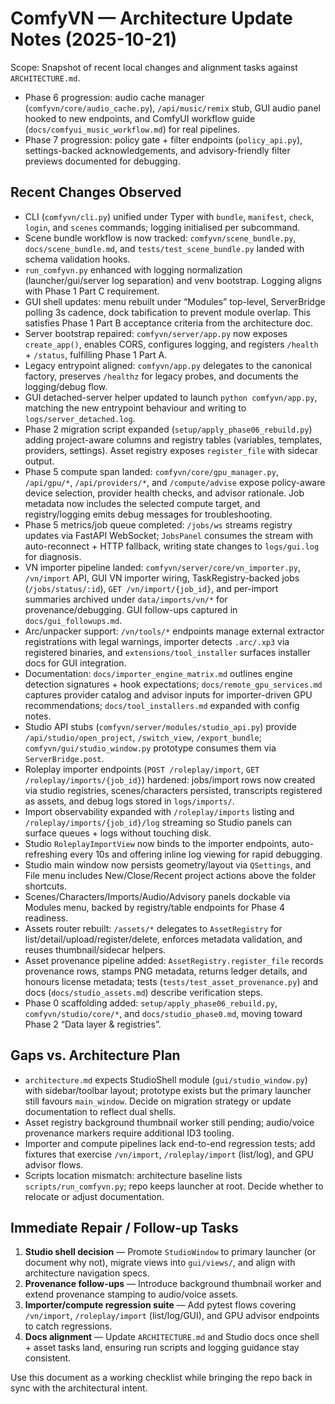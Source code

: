 ComfyVN — Architecture Update Notes (2025-10-21)
================================================

Scope: Snapshot of recent local changes and alignment tasks against `ARCHITECTURE.md`.

- Phase 6 progression: audio cache manager (`comfyvn/core/audio_cache.py`), `/api/music/remix` stub, GUI audio panel hooked to new endpoints, and ComfyUI workflow guide (`docs/comfyui_music_workflow.md`) for real pipelines.
- Phase 7 progression: policy gate + filter endpoints (`policy_api.py`), settings-backed acknowledgements, and advisory-friendly filter previews documented for debugging.

Recent Changes Observed
----------------------
- CLI (`comfyvn/cli.py`) unified under Typer with `bundle`, `manifest`, `check`, `login`, and `scenes` commands; logging initialised per subcommand.
- Scene bundle workflow is now tracked: `comfyvn/scene_bundle.py`, `docs/scene_bundle.md`, and `tests/test_scene_bundle.py` landed with schema validation hooks.
- `run_comfyvn.py` enhanced with logging normalization (launcher/gui/server log separation) and venv bootstrap. Logging aligns with Phase 1 Part C requirement.
- GUI shell updates: menu rebuilt under “Modules” top-level, ServerBridge polling 3s cadence, dock tabification to prevent module overlap. This satisfies Phase 1 Part B acceptance criteria from the architecture doc.
- Server bootstrap repaired: `comfyvn/server/app.py` now exposes `create_app()`, enables CORS, configures logging, and registers `/health` + `/status`, fulfilling Phase 1 Part A.
- Legacy entrypoint aligned: `comfyvn/app.py` delegates to the canonical factory, preserves `/healthz` for legacy probes, and documents the logging/debug flow.
- GUI detached-server helper updated to launch `python comfyvn/app.py`, matching the new entrypoint behaviour and writing to `logs/server_detached.log`.
- Phase 2 migration script expanded (`setup/apply_phase06_rebuild.py`) adding project-aware columns and registry tables (variables, templates, providers, settings). Asset registry exposes `register_file` with sidecar output.
- Phase 5 compute span landed: `comfyvn/core/gpu_manager.py`, `/api/gpu/*`, `/api/providers/*`, and `/compute/advise` expose policy-aware device selection, provider health checks, and advisor rationale. Job metadata now includes the selected compute target, and registry/logging emits debug messages for troubleshooting.
- Phase 5 metrics/job queue completed: `/jobs/ws` streams registry updates via FastAPI WebSocket; `JobsPanel` consumes the stream with auto-reconnect + HTTP fallback, writing state changes to `logs/gui.log` for diagnosis.
- VN importer pipeline landed: `comfyvn/server/core/vn_importer.py`, `/vn/import` API, GUI VN importer wiring, TaskRegistry-backed jobs (`/jobs/status/:id`), `GET /vn/import/{job_id}`, and per-import summaries archived under `data/imports/vn/*` for provenance/debugging. GUI follow-ups captured in `docs/gui_followups.md`.
- Arc/unpacker support: `/vn/tools/*` endpoints manage external extractor registrations with legal warnings, importer detects `.arc/.xp3` via registered binaries, and `extensions/tool_installer` surfaces installer docs for GUI integration.
- Documentation: `docs/importer_engine_matrix.md` outlines engine detection signatures + hook expectations; `docs/remote_gpu_services.md` captures provider catalog and advisor inputs for importer-driven GPU recommendations; `docs/tool_installers.md` expanded with config notes.
- Studio API stubs (`comfyvn/server/modules/studio_api.py`) provide `/api/studio/open_project`, `/switch_view`, `/export_bundle`; `comfyvn/gui/studio_window.py` prototype consumes them via `ServerBridge.post`.
- Roleplay importer endpoints (`POST /roleplay/import`, `GET /roleplay/imports/{job_id}`) hardened: jobs/import rows now created via studio registries, scenes/characters persisted, transcripts registered as assets, and debug logs stored in `logs/imports/`.
- Import observability expanded with `/roleplay/imports` listing and `/roleplay/imports/{job_id}/log` streaming so Studio panels can surface queues + logs without touching disk.
- Studio `RoleplayImportView` now binds to the importer endpoints, auto-refreshing every 10s and offering inline log viewing for rapid debugging.
- Studio main window now persists geometry/layout via `QSettings`, and File menu includes New/Close/Recent project actions above the folder shortcuts.
- Scenes/Characters/Imports/Audio/Advisory panels dockable via Modules menu, backed by registry/table endpoints for Phase 4 readiness.
- Assets router rebuilt: `/assets/*` delegates to `AssetRegistry` for list/detail/upload/register/delete, enforces metadata validation, and reuses thumbnail/sidecar helpers.
- Asset provenance pipeline added: `AssetRegistry.register_file` records provenance rows, stamps PNG metadata, returns ledger details, and honours license metadata; tests (`tests/test_asset_provenance.py`) and docs (`docs/studio_assets.md`) describe verification steps.
- Phase 0 scaffolding added: `setup/apply_phase06_rebuild.py`, `comfyvn/studio/core/*`, and `docs/studio_phase0.md`, moving toward Phase 2 “Data layer & registries”.

Gaps vs. Architecture Plan
--------------------------
- `architecture.md` expects StudioShell module (`gui/studio_window.py`) with sidebar/toolbar layout; prototype exists but the primary launcher still favours `main_window`. Decide on migration strategy or update documentation to reflect dual shells.
- Asset registry background thumbnail worker still pending; audio/voice provenance markers require additional ID3 tooling.
- Importer and compute pipelines lack end-to-end regression tests; add fixtures that exercise `/vn/import`, `/roleplay/import` (list/log), and GPU advisor flows.
- Scripts location mismatch: architecture baseline lists `scripts/run_comfyvn.py`; repo keeps launcher at root. Decide whether to relocate or adjust documentation.

Immediate Repair / Follow-up Tasks
----------------------------------
1. **Studio shell decision** — Promote `StudioWindow` to primary launcher (or document why not), migrate views into `gui/views/`, and align with architecture navigation specs.
2. **Provenance follow-ups** — Introduce background thumbnail worker and extend provenance stamping to audio/voice assets.
3. **Importer/compute regression suite** — Add pytest flows covering `/vn/import`, `/roleplay/import` (list/log/GUI), and GPU advisor endpoints to catch regressions.
4. **Docs alignment** — Update `ARCHITECTURE.md` and Studio docs once shell + asset tasks land, ensuring run scripts and logging guidance stay consistent.

Use this document as a working checklist while bringing the repo back in sync with the architectural intent.
